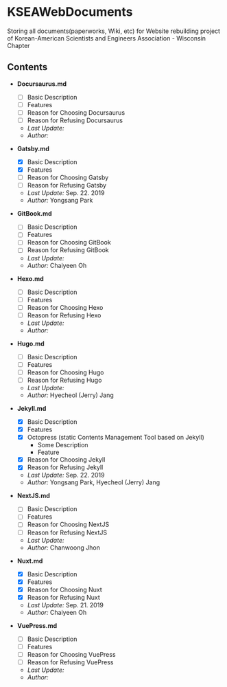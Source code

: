 # KSEAWebDocuments
Storing all documents(paperworks, Wiki, etc) for Website rebuilding project of Korean-American Scientists and Engineers Association - Wisconsin Chapter

## Contents
  - **Docursaurus.md**
    + [ ] Basic Description
    + [ ] Features
    + [ ] Reason for Choosing Docursaurus
    + [ ] Reason for Refusing Docursaurus
    + *Last Update:* 
    + *Author:* 

  - **Gatsby.md**
    + [x] Basic Description
    + [x] Features
    + [ ] Reason for Choosing Gatsby
    + [ ] Reason for Refusing Gatsby
    + *Last Update:* Sep. 22. 2019
    + *Author:* Yongsang Park

  - **GitBook.md**
    + [ ] Basic Description
    + [ ] Features
    + [ ] Reason for Choosing GitBook
    + [ ] Reason for Refusing GitBook
    + *Last Update:* 
    + *Author:* Chaiyeen Oh

  - **Hexo.md**
    + [ ] Basic Description
    + [ ] Features
    + [ ] Reason for Choosing Hexo
    + [ ] Reason for Refusing Hexo
    + *Last Update:* 
    + *Author:* 

  - **Hugo.md**
    + [ ] Basic Description
    + [ ] Features
    + [ ] Reason for Choosing Hugo
    + [ ] Reason for Refusing Hugo
    + *Last Update:* 
    + *Author:* Hyecheol (Jerry) Jang

  - **Jekyll.md**
    + [x] Basic Description
    + [x] Features
    + [x] Octopress (static Contents Management Tool based on Jekyll)
      * Some Description
      * Feature
    + [x] Reason for Choosing Jekyll
    + [x] Reason for Refusing Jekyll
    + *Last Update:* Sep. 22. 2019
    + *Author:* Yongsang Park, Hyecheol (Jerry) Jang

  - **NextJS.md**
    + [ ] Basic Description
    + [ ] Features
    + [ ] Reason for Choosing NextJS
    + [ ] Reason for Refusing NextJS
    + *Last Update:* 
    + *Author:* Chanwoong Jhon

  - **Nuxt.md**
    + [x] Basic Description
    + [x] Features
    + [x] Reason for Choosing Nuxt
    + [x] Reason for Refusing Nuxt
    + *Last Update:* Sep. 21. 2019
    + *Author:* Chaiyeen Oh

  - **VuePress.md**
    + [ ] Basic Description
    + [ ] Features
    + [ ] Reason for Choosing VuePress
    + [ ] Reason for Refusing VuePress
    + *Last Update:* 
    + *Author:* 

